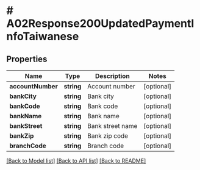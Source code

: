 # # A02Response200UpdatedPaymentInfoTaiwanese

## Properties

Name | Type | Description | Notes
------------ | ------------- | ------------- | -------------
**accountNumber** | **string** | Account number | [optional]
**bankCity** | **string** | Bank city | [optional]
**bankCode** | **string** | Bank code | [optional]
**bankName** | **string** | Bank name | [optional]
**bankStreet** | **string** | Bank street name | [optional]
**bankZip** | **string** | Bank zip code | [optional]
**branchCode** | **string** | Branch code | [optional]

[[Back to Model list]](../../README.md#models) [[Back to API list]](../../README.md#endpoints) [[Back to README]](../../README.md)
